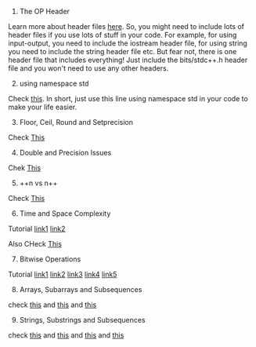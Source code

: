 1. The OP Header

Learn more about header files [here](https://www.geeksforgeeks.org/header-files-in-c-cpp-and-its-uses/). So, you might need to include lots of header files if you use lots of stuff in your code. For example, for using input-output, you need to include the iostream header file, for using string you need to include the string header file etc. But fear not, there is one header file that includes everything! Just include the bits/stdc++.h header file and you won't need to use any other headers.

2. using namespace std

Check [this](https://www.quora.com/What-does-using-namespace-std-mean-in-C++). In short, just use this line using namespace std in your code to make your life easier.

3. Floor, Ceil, Round and Setprecision

Check [This](https://www.geeksforgeeks.org/precision-of-floating-point-numbers-in-c-floor-ceil-trunc-round-and-setprecision/)

4. Double and Precision Issues
 
Chek [This](https://codeforces.com/blog/entry/80072)

5. ++n vs n++

Check [This](https://www.quora.com/What-is-the-difference-between-n-and-n-1)

6. Time and Space Complexity

Tutorial [link1](https://www.mygreatlearning.com/blog/why-is-time-complexity-essential/) [link2](https://www.geeksforgeeks.org/understanding-time-complexity-simple-examples/)

Also CHeck [This](https://codeforces.com/blog/entry/21344)

7. Bitwise Operations

Tutorial [link1](https://codeforces.com/blog/entry/73490) [link2](https://www.geeksforgeeks.org/bitwise-operators-in-c-cpp/) [link3](https://www.programiz.com/c-programming/bitwise-operators) [link4](https://code.tutsplus.com/articles/understanding-bitwise-operators--active-11301) [link5](https://www.hackerearth.com/practice/basic-programming/bit-manipulation/basics-of-bit-manipulation/tutorial/)

8. Arrays, Subarrays and Subsequences

check [this](https://www.geeksforgeeks.org/arrays-in-c-cpp/) and [this](https://www.techiedelight.com/difference-between-subarray-subsequence-subset/) and [this](https://www.geeksforgeeks.org/subarraysubstring-vs-subsequence-and-programs-to-generate-them/)

9. Strings, Substrings and Subsequences

check [this](https://www.javatpoint.com/cpp-strings) and [this](https://www.geeksforgeeks.org/stdstring-class-in-c/) and [this](https://www.techiedelight.com/difference-between-subarray-subsequence-subset/) and [this](https://www.geeksforgeeks.org/subarraysubstring-vs-subsequence-and-programs-to-generate-them/)







